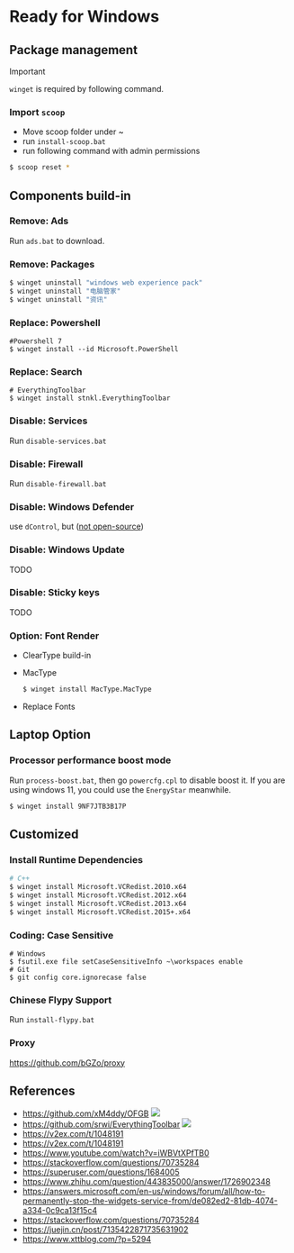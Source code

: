 # Ready for Windows
## Package management
>[!IMPORTANT] 
`winget` is required by following command.

### Import `scoop`
* Move scoop folder under ~
* run `install-scoop.bat`
* run following command with admin permissions
```bash
$ scoop reset *
```


## Components build-in
### Remove: Ads 
Run `ads.bat` to download.

### Remove: Packages

```bash
$ winget uninstall "windows web experience pack"
$ winget uninstall "电脑管家"
$ winget uninstall "资讯"
```

### Replace: Powershell

```shell
#Powershell 7
$ winget install --id Microsoft.PowerShell
```

### Replace: Search
```shell
# EverythingToolbar
$ winget install stnkl.EverythingToolbar
```

### Disable: Services
Run `disable-services.bat`

### Disable: Firewall
Run `disable-firewall.bat`

### Disable: Windows Defender
use `dControl`, but ([not open-source](https://www.sordum.org/9480/defender-control-v2-1/))

### Disable: Windows Update

TODO

### Disable: Sticky keys

TODO



### Option: Font Render

* ClearType build-in

* MacType
  ````sh
  $ winget install MacType.MacType
  ````

* Replace Fonts

## Laptop Option

### Processor performance boost mode

Run <code>process-boost.bat</code>, then go `powercfg.cpl` to disable boost it. If you are using windows 11, you could use the `EnergyStar` meanwhile.

```bash
$ winget install 9NF7JTB3B17P
```

## Customized

### Install Runtime Dependencies

```bash
# C++
$ winget install Microsoft.VCRedist.2010.x64
$ winget install Microsoft.VCRedist.2012.x64
$ winget install Microsoft.VCRedist.2013.x64
$ winget install Microsoft.VCRedist.2015+.x64
```

### Coding: Case Sensitive

```shell
# Windows
$ fsutil.exe file setCaseSensitiveInfo ~\workspaces enable
# Git
$ git config core.ignorecase false 
```

### Chinese Flypy Support

Run `install-flypy.bat`

### Proxy
https://github.com/bGZo/proxy


## References

* https://github.com/xM4ddy/OFGB ![](https://img.shields.io/github/stars/xM4ddy/OFGB)
* https://github.com/srwi/EverythingToolbar ![](https://img.shields.io/github/stars/srwi/EverythingToolbar)
* https://v2ex.com/t/1048191
* https://v2ex.com/t/1048191
* https://www.youtube.com/watch?v=iWBVtXPfTB0
* https://stackoverflow.com/questions/70735284
* https://superuser.com/questions/1684005
* https://www.zhihu.com/question/443835000/answer/1726902348
* https://answers.microsoft.com/en-us/windows/forum/all/how-to-permanently-stop-the-widgets-service-from/de082ed2-81db-4074-a334-0c9ca13f15c4
* https://stackoverflow.com/questions/70735284
* https://juejin.cn/post/7135422871735631902
* https://www.xttblog.com/?p=5294
